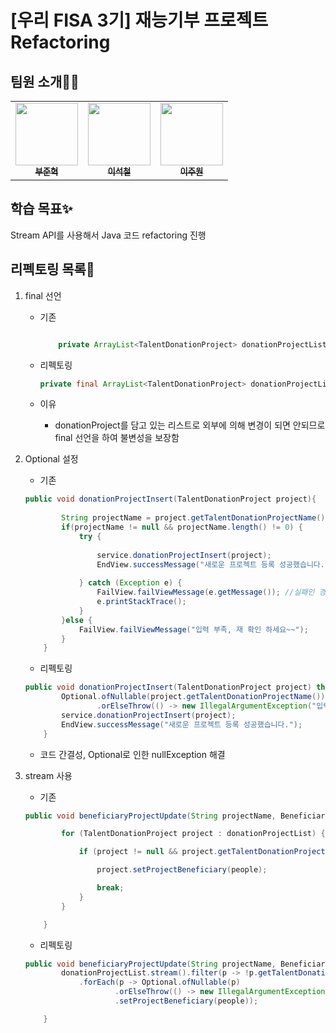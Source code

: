 # [우리 FISA 3기] 재능기부 프로젝트 Refactoring

## 팀원 소개🧑‍💻
<table>
  <tr>
    <td align="center">
	    <a href="https://github.com/BooJunhyuk">
	    	<img src="https://avatars.githubusercontent.com/u/127727927?v=4" width="100px;" alt=""/>
	    	<br/>
	    	<sub>
	    	<b>부준혁</b>
	    </a>
	</td>
      <td align="center">
    	    <a href="https://github.com/SeokCheol-Lee">
    	    	<img src="https://avatars.githubusercontent.com/u/90691610?v=4" width="100px;" alt=""/>
    	    	<br/>
    	    	<sub>
    	    	<b>이석철</b>
    	        </sub>
    	    </a>
    	</td>
	<td align="center">
	    <a href="https://github.com/2oo1s">
	    	<img src="https://avatars.githubusercontent.com/u/90839206?v=4" width="100px;" alt=""/>
	    	<br/>
	    	<sub>
	    	<b>이주원</b>
	    </a>
      </tr>
</table>

## 학습 목표✨
Stream API를 사용해서 Java 코드 refactoring 진행

## 리펙토링 목록🧾

1. final 선언
    - 기존

        ```java
        
        	private ArrayList<TalentDonationProject> donationProjectList = new ArrayList<TalentDonationProject>();
        ```

    - 리펙토링

        ```java
        private final ArrayList<TalentDonationProject> donationProjectList = new ArrayList<TalentDonationProject>();
        
        ```

    - 이유
        - donationProject를 담고 있는 리스트로 외부에 의해 변경이 되면 안되므로 final 선언을 하여 불변성을 보장함
2. Optional 설정
    - 기존

    ```java
    public void donationProjectInsert(TalentDonationProject project){
    	
    		String projectName = project.getTalentDonationProjectName();
    		if(projectName != null && projectName.length() != 0) {
    			try {
    				
    				service.donationProjectInsert(project);
    				EndView.successMessage("새로운 프로젝트 등록 성공했습니다.");
    				
    			} catch (Exception e) {
    				FailView.failViewMessage(e.getMessage()); //실패인 경우 예외로 end user 서비스
    				e.printStackTrace();
    			}
    		}else {
    			FailView.failViewMessage("입력 부족, 재 확인 하세요~~");
    		}
    	}
    ```

    - 리펙토링

    ```java
    public void donationProjectInsert(TalentDonationProject project) throws Exception{		
    		Optional.ofNullable(project.getTalentDonationProjectName())
    				.orElseThrow(() -> new IllegalArgumentException("입력 부족, 재 확인 하세요~~"));
    		service.donationProjectInsert(project);
    		EndView.successMessage("새로운 프로젝트 등록 성공했습니다.");
    	}
    ```

    - 코드 간결성, Optional로 인한 nullException 해결
3. stream 사용
    - 기존

    ```java
    public void beneficiaryProjectUpdate(String projectName, Beneficiary people) {
    
    		for (TalentDonationProject project : donationProjectList) {
    
    			if (project != null && project.getTalentDonationProjectName().equals(projectName)) {
    
    				project.setProjectBeneficiary(people);
    
    				break;
    			}
    		}
    
    	}
    ```

    - 리펙토링

    ```java
    public void beneficiaryProjectUpdate(String projectName, Beneficiary people) {
    		donationProjectList.stream().filter(p -> !p.getTalentDonationProjectName().equals(projectName))
    			.forEach(p -> Optional.ofNullable(p)
    					.orElseThrow(() -> new IllegalArgumentException())
    					.setProjectBeneficiary(people));
    
    	}
    ```
